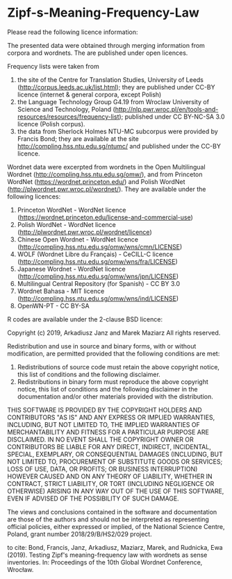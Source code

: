 # Zipf-s-Meaning-Frequency-Law
Please read the following licence information:

The presented data were obtained through merging information from corpora and wordnets. The are published under open licences.

Frequency lists were taken from
1. the site of the Centre for Translation Studies, University of Leeds (http://corpus.leeds.ac.uk/list.html); they are published under CC-BY licence (internet & general corpora, except Polish)
2. the Language Technology Group G4.19 from Wroclaw  University  of  Science  and  Technology, Poland (http://nlp.pwr.wroc.pl/en/tools-and-resources/resources/frequency-list); published under CC BY-NC-SA 3.0 licence (Polish corpus).
3. the data from Sherlock Holmes NTU-MC subcorpus were provided by Francis Bond; they are available at the site http://compling.hss.ntu.edu.sg/ntumc/ and published under the CC-BY licence.

Wordnet data were excerpted from wordnets in the Open Multilingual Wordnet (http://compling.hss.ntu.edu.sg/omw/), and from Princeton WordNet (https://wordnet.princeton.edu/) and Polish WordNet (http://plwordnet.pwr.wroc.pl/wordnet/). They are available under the following licences:

1. Princeton WordNet - WordNet licence (https://wordnet.princeton.edu/license-and-commercial-use)
2. Polish WordNet - WordNet licence (http://plwordnet.pwr.wroc.pl/wordnet/licence)
3. Chinese Open Wordnet - WordNet licence (http://compling.hss.ntu.edu.sg/omw/wns/cmn/LICENSE)
4. WOLF (Wordnet Libre du Français) - CeCILL-C licence (http://compling.hss.ntu.edu.sg/omw/wns/fra/LICENSE)
5. Japanese Wordnet - WordNet licence (http://compling.hss.ntu.edu.sg/omw/wns/jpn/LICENSE)
6. Multilingual Central Repository (for Spanish) - CC BY 3.0
7. Wordnet Bahasa - MIT licence (http://compling.hss.ntu.edu.sg/omw/wns/ind/LICENSE)
8. OpenWN-PT - CC BY-SA

R codes are available under the 2-clause BSD licence:

Copyright (c) 2019, Arkadiusz Janz and Marek Maziarz
All rights reserved.

Redistribution and use in source and binary forms, with or without
modification, are permitted provided that the following conditions are met:

1. Redistributions of source code must retain the above copyright notice, this
   list of conditions and the following disclaimer.
2. Redistributions in binary form must reproduce the above copyright notice,
   this list of conditions and the following disclaimer in the documentation
   and/or other materials provided with the distribution.

THIS SOFTWARE IS PROVIDED BY THE COPYRIGHT HOLDERS AND CONTRIBUTORS "AS IS" AND
ANY EXPRESS OR IMPLIED WARRANTIES, INCLUDING, BUT NOT LIMITED TO, THE IMPLIED
WARRANTIES OF MERCHANTABILITY AND FITNESS FOR A PARTICULAR PURPOSE ARE
DISCLAIMED. IN NO EVENT SHALL THE COPYRIGHT OWNER OR CONTRIBUTORS BE LIABLE FOR
ANY DIRECT, INDIRECT, INCIDENTAL, SPECIAL, EXEMPLARY, OR CONSEQUENTIAL DAMAGES
(INCLUDING, BUT NOT LIMITED TO, PROCUREMENT OF SUBSTITUTE GOODS OR SERVICES;
LOSS OF USE, DATA, OR PROFITS; OR BUSINESS INTERRUPTION) HOWEVER CAUSED AND
ON ANY THEORY OF LIABILITY, WHETHER IN CONTRACT, STRICT LIABILITY, OR TORT
(INCLUDING NEGLIGENCE OR OTHERWISE) ARISING IN ANY WAY OUT OF THE USE OF THIS
SOFTWARE, EVEN IF ADVISED OF THE POSSIBILITY OF SUCH DAMAGE.

The views and conclusions contained in the software and documentation are those
of the authors and should not be interpreted as representing official policies,
either expressed or implied, of the National Science Centre, Poland, grant number
2018/29/B/HS2/029 project.

to cite:
Bond, Francis, Janz, Arkadiusz, Maziarz, Marek, and Rudnicka, Ewa (2019). Testing Zipf's meaning-frequency law with wordnets as sense inventories. In: Proceedings of the 10th Global Wordnet Conference, Wrocław.
